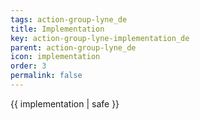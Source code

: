 ```yaml
---
tags: action-group-lyne_de
title: Implementation
key: action-group-lyne-implementation_de
parent: action-group-lyne_de
icon: implementation
order: 3
permalink: false  
---
```

 {{ implementation | safe }}



